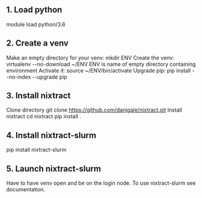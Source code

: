 ## 1. Load python
module load python/3.6

## 2. Create a venv
Make an empty directory for your venv:
mkdir ENV
Create the venv:
virtualenv --no-download ~/ENV
ENV is name of empty directory containing environment
Activate it:
source ~/ENV/bin/activate
Upgrade pip:
pip install --no-index --upgrade pip

## 3. Install nixtract
Clone directory
git clone https://github.com/danjgale/nixtract.git
Install nixtract
cd nixtract
pip install .

## 4. Install nixtract-slurm
pip install nixtract-slurm

## 5. Launch nixtract-slurm
Have to have venv open and be on the login node. To use nixtract-slurm see documentation.

